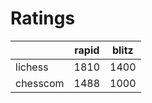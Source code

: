 # Ratings

|          | rapid | blitz |
|----------|-------|-------|
| lichess  | 1810 | 1400 |
| chesscom | 1488 | 1000 |

